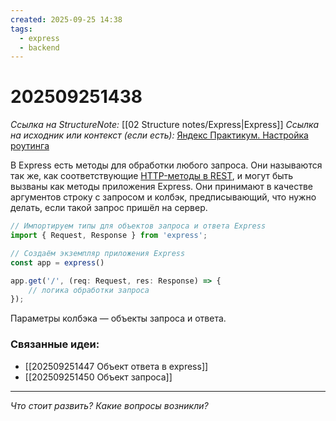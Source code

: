 ```yaml
---
created: 2025-09-25 14:38
tags:
  - express
  - backend
---
```

# 202509251438
*Ссылка на StructureNote:* [[02 Structure notes/Express|Express]]
*Ссылка на исходник или контекст (если есть):* [Яндекс Практикум.  Настройка роутинга](https://practicum.yandex.ru/learn/backend-nodejs/courses/16b47298-e20d-4fde-9619-1ab305039a00/sprints/564238/topics/1839b729-54bc-4e2b-92a4-271a0d268cb8/lessons/e85e1bb8-4701-412d-8669-a2916cfe6994/)

В Express есть методы для обработки любого запроса. Они называются так же, как соответствующие [HTTP-методы в REST](https://praktikum.yandex.ru/trainer/web-plus/lesson/20af9c30-0de0-4368-b4bd-185afbad3c4f/), и могут быть вызваны как методы приложения Express. Они принимают в качестве аргументов строку с запросом и колбэк, предписывающий, что нужно делать, если такой запрос пришёл на сервер.
```ts
// Импортируем типы для объектов запроса и ответа Express
import { Request, Response } from 'express';

// Создаём экземпляр приложения Express
const app = express() 

app.get('/', (req: Request, res: Response) => {
    // логика обработки запроса
});
```
Параметры колбэка — объекты запроса и ответа.
### Связанные идеи:
*   [[202509251447 Объект ответа в express]]
* [[202509251450 Объект запроса]]
---

*Что стоит развить? Какие вопросы возникли?*